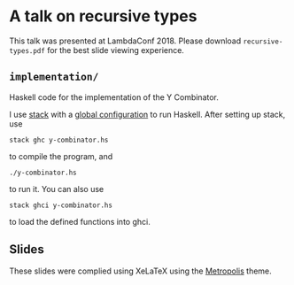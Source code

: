 # A talk on recursive types
This talk was presented at LambdaConf 2018. Please download `recursive-types.pdf` for the best slide viewing experience.

## `implementation/`
Haskell code for the implementation of the Y Combinator.

I use [stack](https://docs.haskellstack.org/en/stable/README/) with a [global configuration](https://docs.haskellstack.org/en/stable/yaml_configuration/) to run Haskell. After setting up stack, use
```
stack ghc y-combinator.hs
```
to compile the program, and
```
./y-combinator.hs
```
to run it. You can also use
```
stack ghci y-combinator.hs
```
to load the defined functions into ghci.

## Slides
These slides were complied using XeLaTeX using the [Metropolis](https://github.com/matze/mtheme) theme.
